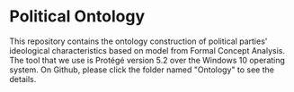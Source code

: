 # Political Ontology
This repository contains the ontology construction of political parties' ideological characteristics based on model from Formal Concept Analysis. 
The tool that we use is Protégé version 5.2 over the Windows 10 operating system. On Github, please click the folder named "Ontology" to see the details.
